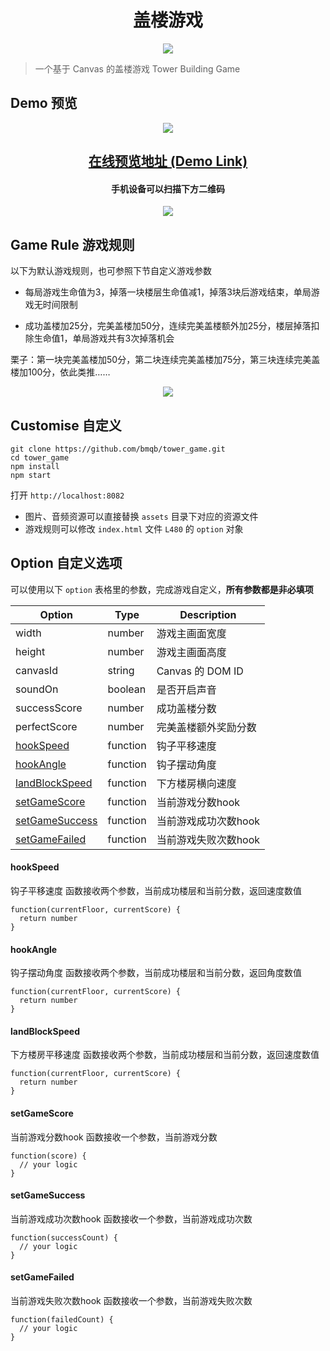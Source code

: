 <h1 align="center">盖楼游戏</h1>
<p align="center"><img src="https://o2qq673j2.qnssl.com/tower-loading.gif"/></p>

> 一个基于 Canvas 的盖楼游戏 Tower Building Game

## Demo 预览
<p align="center"><img src="http://obdhoyfg4.bkt.clouddn.com/tower-preview.gif"/></p>
<h2 align="center"><a href="http://fe.bmqb.com/tower_game/index.html">在线预览地址 (Demo Link)</a></h2>
<h4 align="center">手机设备可以扫描下方二维码</h4>
<p align="center">
  <img src="https://o2qq673j2.qnssl.com/tower-game-qr.png" />
</p>

## Game Rule 游戏规则

以下为默认游戏规则，也可参照下节自定义游戏参数

- 每局游戏生命值为3，掉落一块楼层生命值减1，掉落3块后游戏结束，单局游戏无时间限制

- 成功盖楼加25分，完美盖楼加50分，连续完美盖楼额外加25分，楼层掉落扣除生命值1，单局游戏共有3次掉落机会

栗子：第一块完美盖楼加50分，第二块连续完美盖楼加75分，第三块连续完美盖楼加100分，依此类推……

<p align="center">
  <img src="https://o2qq673j2.qnssl.com/Fv7ewqHHXeAnUAlF7AI9ndQulEOC" />
</p>

## Customise 自定义

```
git clone https://github.com/bmqb/tower_game.git
cd tower_game
npm install
npm start
```
打开 `http://localhost:8082`

- 图片、音频资源可以直接替换 `assets` 目录下对应的资源文件
- 游戏规则可以修改 `index.html` 文件 `L480` 的 `option` 对象

## Option 自定义选项

可以使用以下 `option` 表格里的参数，完成游戏自定义，**所有参数都是非必填项**

| Option | Type | Description |
|---------|--------|-------------|
| width          | number | 游戏主画面宽度 |
| height         | number | 游戏主画面高度 |
| canvasId       | string | Canvas 的 DOM ID |
| soundOn        | boolean | 是否开启声音 |
| successScore   | number | 成功盖楼分数 |
| perfectScore   | number | 完美盖楼额外奖励分数 |
| <a href="#hookspeed">hookSpeed</a> | function | 钩子平移速度 |
| <a href="#hookangle">hookAngle</a> | function | 钩子摆动角度 |
| <a href="#landblockspeed">landBlockSpeed</a> | function | 下方楼房横向速度 |
| <a href="#setgamescore">setGameScore</a> | function | 当前游戏分数hook |
| <a href="#setgamesuccess">setGameSuccess</a> | function | 当前游戏成功次数hook |
| <a href="#setgamefailed">setGameFailed</a> | function | 当前游戏失败次数hook |

#### hookSpeed
钩子平移速度
函数接收两个参数，当前成功楼层和当前分数，返回速度数值
```
function(currentFloor, currentScore) {
  return number
}
```

#### hookAngle
钩子摆动角度
函数接收两个参数，当前成功楼层和当前分数，返回角度数值
```
function(currentFloor, currentScore) {
  return number
}
```

#### landBlockSpeed
下方楼房平移速度
函数接收两个参数，当前成功楼层和当前分数，返回速度数值
```
function(currentFloor, currentScore) {
  return number
}
```

#### setGameScore
当前游戏分数hook
函数接收一个参数，当前游戏分数
```
function(score) {
  // your logic
}
```

#### setGameSuccess
当前游戏成功次数hook
函数接收一个参数，当前游戏成功次数
```
function(successCount) {
  // your logic
}
```

#### setGameFailed
当前游戏失败次数hook
函数接收一个参数，当前游戏失败次数
```
function(failedCount) {
  // your logic
}
```
